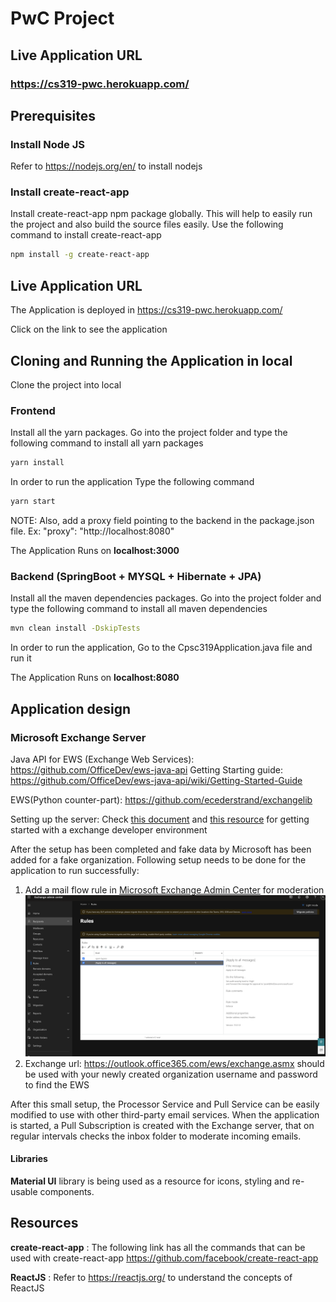 # PwC Project

## Live Application URL

### https://cs319-pwc.herokuapp.com/

## Prerequisites

### Install Node JS
Refer to https://nodejs.org/en/ to install nodejs

### Install create-react-app
Install create-react-app npm package globally. This will help to easily run the project and also build the source files easily. Use the following command to install create-react-app

```bash
npm install -g create-react-app
```
## Live Application URL

The Application is deployed in https://cs319-pwc.herokuapp.com/

Click on the link to see the application

## Cloning and Running the Application in local

Clone the project into local

### Frontend

Install all the yarn packages. Go into the project folder and type the following command to install all yarn packages

```bash
yarn install
```

In order to run the application Type the following command

```bash
yarn start
```
NOTE: Also, add a proxy field pointing to the backend in the package.json file.
Ex: "proxy": "http://localhost:8080"

The Application Runs on **localhost:3000**

### Backend (SpringBoot + MYSQL + Hibernate + JPA)

Install all the maven dependencies packages. Go into the project folder and type the following command to install all maven dependencies

```bash
mvn clean install -DskipTests
```

In order to run the application, Go to the Cpsc319Application.java file and run it

The Application Runs on **localhost:8080**
## Application design

### Microsoft Exchange Server
Java API for EWS (Exchange Web Services): https://github.com/OfficeDev/ews-java-api
Getting Starting guide: https://github.com/OfficeDev/ews-java-api/wiki/Getting-Started-Guide

EWS(Python counter-part): https://github.com/ecederstrand/exchangelib

Setting up the server: 
Check [this document]( 
https://docs.microsoft.com/en-us/exchange/client-developer/exchange-web-services/setting-up-your-exchange-application-development-environment) 
and [this resource](https://docs.microsoft.com/en-us/office/developer-program/microsoft-365-developer-program-get-started)
for getting started with a exchange developer environment

After the setup has been completed and fake data by Microsoft has been added for a fake organization.
Following setup needs to be done for the application to run successfully:

1. Add a mail flow rule in [Microsoft Exchange Admin Center](https://admin.exchange.microsoft.com/) for moderation ![alt text](./maacr.png)
2. Exchange url: https://outlook.office365.com/ews/exchange.asmx should be used with your newly created organization username and password to find the EWS

After this small setup, the Processor Service and Pull Service can be easily modified to use with other third-party email services.
When the application is started, a Pull Subscription is created with the Exchange server, that on regular intervals checks the inbox folder to moderate incoming emails.

#### Libraries

**Material UI** library is being used as a resource for icons, styling and re-usable components.

## Resources

**create-react-app** : The following link has all the commands that can be used with create-react-app
https://github.com/facebook/create-react-app

**ReactJS** : Refer to https://reactjs.org/ to understand the concepts of ReactJS